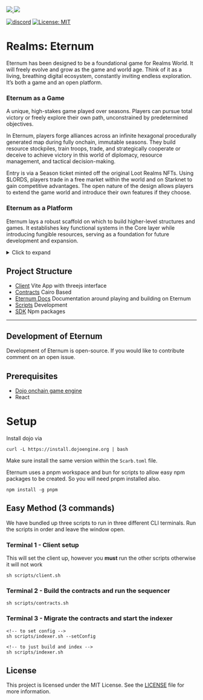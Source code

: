 <a href="https://twitter.com/lootrealms">
<img src="https://img.shields.io/twitter/follow/lootrealms?style=social"/>
</a>
<a href="https://twitter.com/BibliothecaDAO">
<img src="https://img.shields.io/twitter/follow/BibliothecaDAO?style=social"/>
</a>

[![discord](https://img.shields.io/badge/join-bibliothecadao-black?logo=discord&logoColor=white)](https://discord.gg/realmsworld)
[![License: MIT](https://img.shields.io/badge/License-MIT-blue.svg)](https://opensource.org/licenses/MIT)

# Realms: Eternum

Eternum has been designed to be a foundational game for Realms World. It will freely evolve and grow as the game and
world age. Think of it as a living, breathing digital ecosystem, constantly inviting endless exploration. It’s both a
game and an open platform.

### Eternum as a Game

A unique, high-stakes game played over seasons. Players can pursue total victory or freely explore their own path,
unconstrained by predetermined objectives.

In Eternum, players forge alliances across an infinite hexagonal procedurally generated map during fully onchain,
immutable seasons. They build resource stockpiles, train troops, trade, and strategically cooperate or deceive to
achieve victory in this world of diplomacy, resource management, and tactical decision-making.

Entry is via a Season ticket minted off the original Loot Realms NFTs. Using $LORDS, players trade in a free market
within the world and on Starknet to gain competitive advantages. The open nature of the design allows players to extend
the game world and introduce their own features if they choose.

### Eternum as a Platform

Eternum lays a robust scaffold on which to build higher-level structures and games. It establishes key functional
systems in the Core layer while introducing fungible resources, serving as a foundation for future development and
expansion.

<details>
<summary> Click to expand</summary>

### Open World Philosophy

Emphasizing the concept of a truly Autonomous World is pivotal. In our vision, it must embody two key characteristics:
radical openness and persistence. But what exactly does this entail? Let's delve into both theoretical and mechanical
perspectives.

From a theoretical standpoint, radical openness signifies an inclusive world accessible to everyone. This openness
transcends traditional barriers - there are no gatekeepers, no singular entities exerting control. Instead, it's a space
where anyone can contribute, build, and actively participate without restrictions.

Mechanically, radical openness is reflected in the flexibility and adaptability of the world's underlying structures.
The contracts that define this world are not rigid; they are designed to be extended, forked, and maintained by anyone
with the willingness and capability to do so.

Envision Eternum as akin to the original cellular structure in a primordial soup. Over time, this basic form dissolves,
giving rise to a more complex organism. Eternum is the genesis, the starting point from which an intricate and expansive
world emerges, constantly evolving and reshaping itself in response to the contributions and interactions of its
inhabitants.

</details>

## Project Structure

- [Client](./client) Vite App with threejs interface
- [Contracts](./contracts) Cairo Based
- [Eternum Docs](./eternum-docs) Documentation around playing and building on Eternum
- [Scripts](./scripts) Development
- [SDK](./sdk) Npm packages

---

## Development of Eternum

Development of Eternum is open-source. If you would like to contribute comment on
an open issue.

## Prerequisites

- [Dojo onchain game engine](https://book.dojoengine.org)
- React

# Setup

Install dojo via

`curl -L https://install.dojoengine.org | bash`

Make sure install the same version within the `Scarb.toml` file.

Eternum uses a pnpm workspace and bun for scripts to allow easy npm packages to be created. So you will need pnpm
installed also.

`npm install -g pnpm`

## Easy Method (3 commands)

We have bundled up three scripts to run in three different CLI terminals. Run the scripts in order and leave the window
open.

### Terminal 1 - Client setup

This will set the client up, however you **must** run the other scripts otherwise it will not work

```
sh scripts/client.sh
```

### Terminal 2 - Build the contracts and run the sequencer

```
sh scripts/contracts.sh
```

### Terminal 3 - Migrate the contracts and start the indexer

```
<!-- to set config -->
sh scripts/indexer.sh --setConfig

<!-- to just build and index -->
sh scripts/indexer.sh
```

## License

This project is licensed under the MIT License. See the [LICENSE](LICENSE) file for more information.
